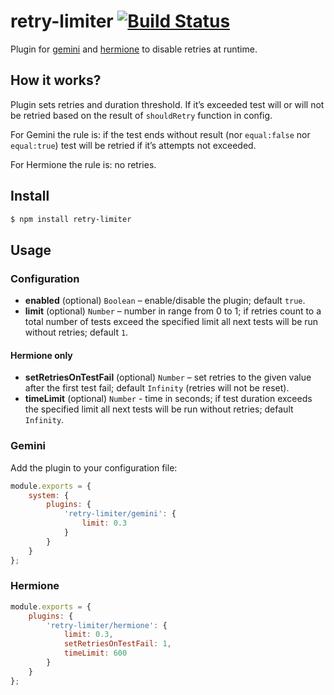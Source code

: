 # retry-limiter [![Build Status](https://travis-ci.org/gemini-testing/retry-limiter.svg?branch=master)](https://travis-ci.org/gemini-testing/retry-limiter)

Plugin for [gemini](https://github.com/gemini-testing/gemini) and [hermione](https://github.com/gemini-testing/hermione/) to disable retries at runtime.

## How it works?

Plugin sets retries and duration threshold. If it’s exceeded test will or will not be retried based on the result of `shouldRetry` function in config.

For Gemini the rule is: if the test ends without result (nor `equal:false` nor `equal:true`) test will be retried if it’s attempts not exceeded.

For Hermione the rule is: no retries.

## Install

```bash
$ npm install retry-limiter
```

## Usage

### Configuration

* **enabled** (optional) `Boolean` – enable/disable the plugin; default `true`.
* **limit** (optional) `Number` – number in range from 0 to 1; if retries count to a total number of tests exceed the specified limit all next tests will be run without retries; default `1`.

#### Hermione only

* **setRetriesOnTestFail** (optional) `Number` – set retries to the given value after the first test fail; default `Infinity` (retries will not be reset).
* **timeLimit** (optional) `Number` - time in seconds; if test duration exceeds the specified limit all next tests will be run without retries; default `Infinity`.

### Gemini

Add the plugin to your configuration file:

```js
module.exports = {
    system: {
        plugins: {
            'retry-limiter/gemini': {
                limit: 0.3
            }
        }
    }
};
```

### Hermione

```js
module.exports = {
    plugins: {
        'retry-limiter/hermione': {
            limit: 0.3,
            setRetriesOnTestFail: 1,
            timeLimit: 600
        }
    }
};
```

